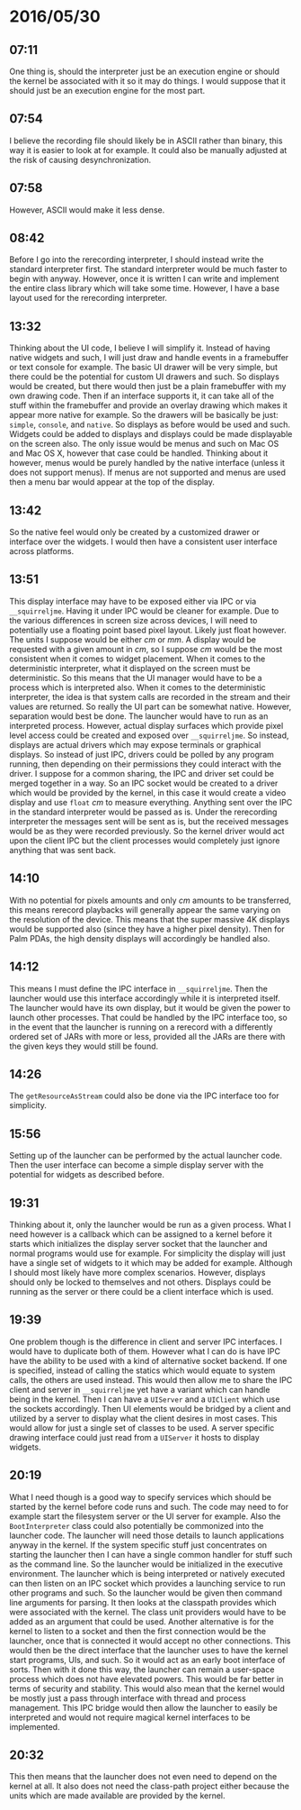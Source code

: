 # 2016/05/30

## 07:11

One thing is, should the interpreter just be an execution engine or should
the kernel be associated with it so it may do things. I would suppose that
it should just be an execution engine for the most part.

## 07:54

I believe the recording file should likely be in ASCII rather than binary,
this way it is easier to look at for example. It could also be manually
adjusted at the risk of causing desynchronization.

## 07:58

However, ASCII would make it less dense.

## 08:42

Before I go into the rerecording interpreter, I should instead write the
standard interpreter first. The standard interpreter would be much faster to
begin with anyway. However, once it is written I can write and implement the
entire class library which will take some time. However, I have a base layout
used for the rerecording interpreter.

## 13:32

Thinking about the UI code, I believe I will simplify it. Instead of having
native widgets and such, I will just draw and handle events in a framebuffer
or text console for example. The basic UI drawer will be very simple, but
there could be the potential for custom UI drawers and such. So displays would
be created, but there would then just be a plain framebuffer with my own
drawing code. Then if an interface supports it, it can take all of the stuff
within the framebuffer and provide an overlay drawing which makes it appear
more native for example. So the drawers will be basically be just: `simple`,
`console`, and `native`. So displays as before would be used and such. Widgets
could be added to displays and displays could be made displayable on the screen
also. The only issue would be menus and such on Mac OS and Mac OS X, however
that case could be handled. Thinking about it however, menus would be purely
handled by the native interface (unless it does not support menus). If menus
are not supported and menus are used then a menu bar would appear at the top
of the display.

## 13:42

So the native feel would only be created by a customized drawer or interface
over the widgets. I would then have a consistent user interface across
platforms.

## 13:51

This display interface may have to be exposed either via IPC or via
`__squirreljme`. Having it under IPC would be cleaner for example. Due to the
various differences in screen size across devices, I will need to potentially
use a floating point based pixel layout. Likely just float however. The units
I suppose would be either _cm_ or _mm_. A display would be requested with a
given amount in _cm_, so I suppose _cm_ would be the most consistent when it
comes to widget placement. When it comes to the deterministic interpreter,
what it displayed on the screen must be deterministic. So this means that the
UI manager would have to be a process which is interpreted also. When it comes
to the deterministic interpreter, the idea is that system calls are recorded
in the stream and their values are returned. So really the UI part can be
somewhat native. However, separation would best be done. The launcher would
have to run as an interpreted process. However, actual display surfaces which
provide pixel level access could be created and exposed over `__squirreljme`.
So instead, displays are actual drivers which may expose terminals or
graphical displays. So instead of just IPC, drivers could be polled by any
program running, then depending on their permissions they could interact with
the driver. I suppose for a common sharing, the IPC and driver set could be
merged together in a way. So an IPC socket would be created to a driver which
would be provided by the kernel, in this case it would create a video display
and use `float` _cm_ to measure everything. Anything sent over the IPC in the
standard interpreter would be passed as is. Under the rerecording interpreter
the messages sent will be sent as is, but the received messages would be as
they were recorded previously. So the kernel driver would act upon the client
IPC but the client processes would completely just ignore anything that was
sent back.

## 14:10

With no potential for pixels amounts and only _cm_ amounts to be transferred,
this means rerecord playbacks will generally appear the same varying on the
resolution of the device. This means that the super massive 4K displays
would be supported also (since they have a higher pixel density). Then for
Palm PDAs, the high density displays will accordingly be handled also.

## 14:12

This means I must define the IPC interface in `__squirreljme`. Then the
launcher would use this interface accordingly while it is interpreted itself.
The launcher would have its own display, but it would be given the power to
launch other processes. That could be handled by the IPC interface too, so
in the event that the launcher is running on a rerecord with a differently
ordered set of JARs with more or less, provided all the JARs are there with the
given keys they would still be found.

## 14:26

The `getResourceAsStream` could also be done via the IPC interface too for
simplicity.

## 15:56

Setting up of the launcher can be performed by the actual launcher code. Then
the user interface can become a simple display server with the potential
for widgets as described before.

## 19:31

Thinking about it, only the launcher would be run as a given process. What I
need however is a callback which can be assigned to a kernel before it starts
which initializes the display server socket that the launcher and normal
programs would use for example. For simplicity the display will just have a
single set of widgets to it which may be added for example. Although I should
most likely have more complex scenarios. However, displays should only be
locked to themselves and not others. Displays could be running as the server
or there could be a client interface which is used.

## 19:39

One problem though is the difference in client and server IPC interfaces.
I would have to duplicate both of them. However what I can do is have IPC have
the ability to be used with a kind of alternative socket backend. If one is
specified, instead of calling the statics which would equate to system calls,
the others are used instead. This would then allow me to share the IPC client
and server in `__squirreljme` yet have a variant which can handle being in the
kernel. Then I can have a `UIServer` and a `UIClient` which use the sockets
accordingly. Then UI elements would be bridged by a client and utilized by
a server to display what the client desires in most cases. This would allow
for just a single set of classes to be used. A server specific drawing
interface could just read from a `UIServer` it hosts to display widgets.

## 20:19

What I need though is a good way to specify services which should be started
by the kernel before code runs and such. The code may need to for example
start the filesystem server or the UI server for example. Also the
`BootInterpreter` class could also potentially be commonized into the launcher
code. The launcher will need those details to launch applications anyway in
the kernel. If the system specific stuff just concentrates on starting the
launcher then I can have a single common handler for stuff such as the command
line. So the launcher would be initialized in the executive environment. The
launcher which is being interpreted or natively executed can then listen on
an IPC socket which provides a launching service to run other programs and
such. So the launcher would be given then command line arguments for
parsing. It then looks at the classpath provides which were associated with
the kernel. The class unit providers would have to be added as an argument
that could be used. Another alternative is for the kernel to listen to a socket
and then the first connection would be the launcher, once that is connected it
would accept no other connections. This would then be the direct interface that
the launcher uses to have the kernel start programs, UIs, and such. So it would
act as an early boot interface of sorts. Then with it done this way, the
launcher can remain a user-space process which does not have elevated powers.
This would be far better in terms of security and stability. This would also
mean that the kernel would be mostly just a pass through interface with thread
and process management. This IPC bridge would then allow the launcher to
easily be interpreted and would not require magical kernel interfaces to be
implemented.

## 20:32

This then means that the launcher does not even need to depend on the kernel
at all. It also does not need the class-path project either because the units
which are made available are provided by the kernel.

